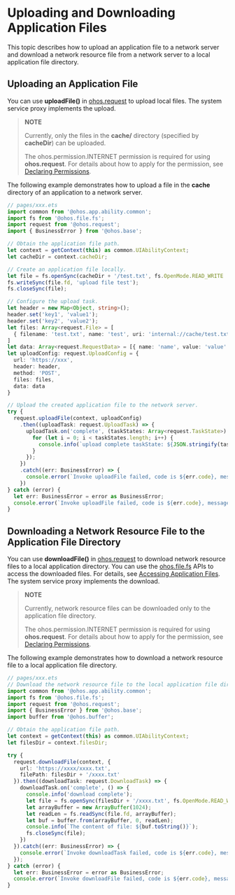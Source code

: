 # Uploading and Downloading Application Files

This topic describes how to upload an application file to a network server and download a network resource file from a network server to a local application file directory.

## Uploading an Application File

You can use **uploadFile()** in [ohos.request](../reference/apis-basic-services-kit/js-apis-request.md) to upload local files. The system service proxy implements the upload.

> **NOTE**
>
> Currently, only the files in the **cache/** directory (specified by **cacheDir**) can be uploaded.
>
> The ohos.permission.INTERNET permission is required for using **ohos.request**. For details about how to apply for the permission, see [Declaring Permissions](../security/AccessToken/declare-permissions.md).

The following example demonstrates how to upload a file in the **cache** directory of an application to a network server.

```ts
// pages/xxx.ets
import common from '@ohos.app.ability.common';
import fs from '@ohos.file.fs';
import request from '@ohos.request';
import { BusinessError } from '@ohos.base';

// Obtain the application file path.
let context = getContext(this) as common.UIAbilityContext;
let cacheDir = context.cacheDir;

// Create an application file locally.
let file = fs.openSync(cacheDir + '/test.txt', fs.OpenMode.READ_WRITE | fs.OpenMode.CREATE);
fs.writeSync(file.fd, 'upload file test');
fs.closeSync(file);

// Configure the upload task.
let header = new Map<Object, string>();
header.set('key1', 'value1');
header.set('key2', 'value2');
let files: Array<request.File> = [
  { filename: 'test.txt', name: 'test', uri: 'internal://cache/test.txt', type: 'txt' }
]
let data: Array<request.RequestData> = [{ name: 'name', value: 'value' }];
let uploadConfig: request.UploadConfig = {
  url: 'https://xxx',
  header: header,
  method: 'POST',
  files: files,
  data: data
}

// Upload the created application file to the network server.
try {
  request.uploadFile(context, uploadConfig)
    .then((uploadTask: request.UploadTask) => {
      uploadTask.on('complete', (taskStates: Array<request.TaskState>) => {
        for (let i = 0; i < taskStates.length; i++) {
          console.info(`upload complete taskState: ${JSON.stringify(taskStates[i])}`);
        }
      });
    })
    .catch((err: BusinessError) => {
      console.error(`Invoke uploadFile failed, code is ${err.code}, message is ${err.message}`);
    })
} catch (error) {
  let err: BusinessError = error as BusinessError;
  console.error(`Invoke uploadFile failed, code is ${err.code}, message is ${err.message}`);
}
```

## Downloading a Network Resource File to the Application File Directory

You can use **downloadFile()** in [ohos.request](../reference/apis-basic-services-kit/js-apis-request.md) to download network resource files to a local application directory. You can use the [ohos.file.fs](../reference/apis-core-file-kit/js-apis-file-fs.md) APIs to access the downloaded files. For details, see [Accessing Application Files](app-file-access.md). The system service proxy implements the download.

> **NOTE**
>
> Currently, network resource files can be downloaded only to the application file directory.
>
> The ohos.permission.INTERNET permission is required for using **ohos.request**. For details about how to apply for the permission, see [Declaring Permissions](../security/AccessToken/declare-permissions.md).

The following example demonstrates how to download a network resource file to a local application file directory.

```ts
// pages/xxx.ets
// Download the network resource file to the local application file directory, and read data from the file.
import common from '@ohos.app.ability.common';
import fs from '@ohos.file.fs';
import request from '@ohos.request';
import { BusinessError } from '@ohos.base';
import buffer from '@ohos.buffer';

// Obtain the application file path.
let context = getContext(this) as common.UIAbilityContext;
let filesDir = context.filesDir;

try {
  request.downloadFile(context, {
    url: 'https://xxxx/xxxx.txt',
    filePath: filesDir + '/xxxx.txt'
  }).then((downloadTask: request.DownloadTask) => {
    downloadTask.on('complete', () => {
      console.info('download complete');
      let file = fs.openSync(filesDir + '/xxxx.txt', fs.OpenMode.READ_WRITE);
      let arrayBuffer = new ArrayBuffer(1024);
      let readLen = fs.readSync(file.fd, arrayBuffer);
      let buf = buffer.from(arrayBuffer, 0, readLen);
      console.info(`The content of file: ${buf.toString()}`);
      fs.closeSync(file);
    })
  }).catch((err: BusinessError) => {
    console.error(`Invoke downloadTask failed, code is ${err.code}, message is ${err.message}`);
  });
} catch (error) {
  let err: BusinessError = error as BusinessError;
  console.error(`Invoke downloadFile failed, code is ${err.code}, message is ${err.message}`);
}
```
